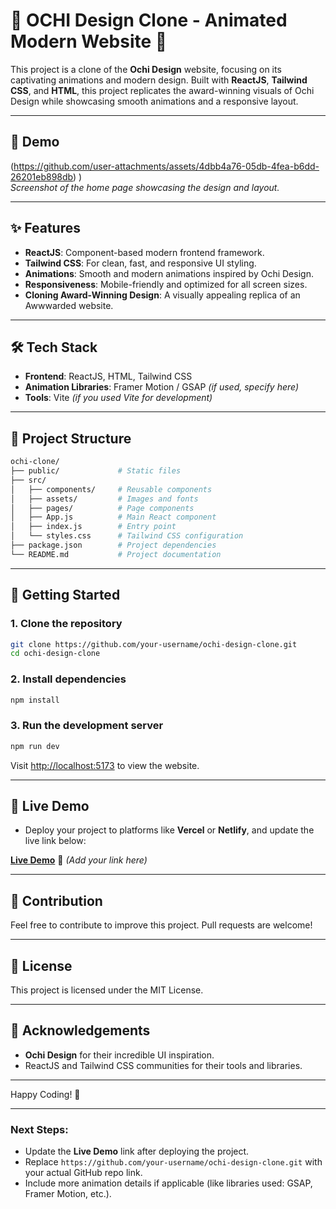# 🚀 OCHI Design Clone - Animated Modern Website 🌟

This project is a clone of the **Ochi Design** website, focusing on its captivating animations and modern design. Built with **ReactJS**, **Tailwind CSS**, and **HTML**, this project replicates the award-winning visuals of Ochi Design while showcasing smooth animations and a responsive layout.

---

## 📸 Demo

(https://github.com/user-attachments/assets/4dbb4a76-05db-4fea-b6dd-26201eb898db)
)  
*Screenshot of the home page showcasing the design and layout.*

---

## ✨ Features

- **ReactJS**: Component-based modern frontend framework.
- **Tailwind CSS**: For clean, fast, and responsive UI styling.
- **Animations**: Smooth and modern animations inspired by Ochi Design.
- **Responsiveness**: Mobile-friendly and optimized for all screen sizes.
- **Cloning Award-Winning Design**: A visually appealing replica of an Awwwarded website.

---

## 🛠️ Tech Stack

- **Frontend**: ReactJS, HTML, Tailwind CSS
- **Animation Libraries**: Framer Motion / GSAP *(if used, specify here)*
- **Tools**: Vite *(if you used Vite for development)*

---

## 📂 Project Structure

```bash
ochi-clone/
├── public/             # Static files
├── src/
│   ├── components/     # Reusable components
│   ├── assets/         # Images and fonts
│   ├── pages/          # Page components
│   ├── App.js          # Main React component
│   ├── index.js        # Entry point
│   └── styles.css      # Tailwind CSS configuration
├── package.json        # Project dependencies
└── README.md           # Project documentation
```

---

## 🚀 Getting Started

### 1. Clone the repository

```bash
git clone https://github.com/your-username/ochi-design-clone.git
cd ochi-design-clone
```

### 2. Install dependencies

```bash
npm install
```

### 3. Run the development server

```bash
npm run dev
```

Visit [http://localhost:5173](http://localhost:5173) to view the website.

---

## 🌟 Live Demo

- Deploy your project to platforms like **Vercel** or **Netlify**, and update the live link below:

[**Live Demo**](#) 🚀 *(Add your link here)*

---

## 🙌 Contribution

Feel free to contribute to improve this project. Pull requests are welcome!

---

## 📝 License

This project is licensed under the MIT License.

---

## 🤝 Acknowledgements

- **Ochi Design** for their incredible UI inspiration.
- ReactJS and Tailwind CSS communities for their tools and libraries.

---

Happy Coding! 🎉

--- 

### Next Steps:
- Update the **Live Demo** link after deploying the project.
- Replace `https://github.com/your-username/ochi-design-clone.git` with your actual GitHub repo link. 
- Include more animation details if applicable (like libraries used: GSAP, Framer Motion, etc.).
